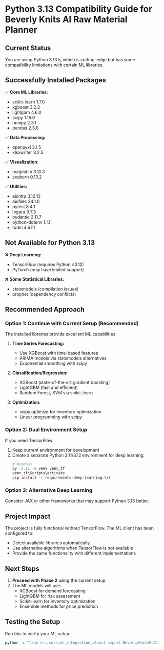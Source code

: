 # Python 3.13 Compatibility Guide for Beverly Knits AI Raw Material Planner

## Current Status

You are using Python 3.13.5, which is cutting-edge but has some compatibility limitations with certain ML libraries.

## Successfully Installed Packages

✅ **Core ML Libraries:**
- scikit-learn 1.7.0
- xgboost 3.0.2
- lightgbm 4.6.0
- scipy 1.16.0
- numpy 2.3.1
- pandas 2.3.0

✅ **Data Processing:**
- openpyxl 3.1.5
- xlsxwriter 3.2.5

✅ **Visualization:**
- matplotlib 3.10.3
- seaborn 0.13.2

✅ **Utilities:**
- aiohttp 3.12.13
- aiofiles 24.1.0
- pytest 8.4.1
- loguru 0.7.3
- pydantic 2.11.7
- python-dotenv 1.1.1
- tqdm 4.67.1

## Not Available for Python 3.13

❌ **Deep Learning:**
- TensorFlow (requires Python ≤3.12)
- PyTorch (may have limited support)

❌ **Some Statistical Libraries:**
- statsmodels (compilation issues)
- prophet (dependency conflicts)

## Recommended Approach

### Option 1: Continue with Current Setup (Recommended)
The installed libraries provide excellent ML capabilities:

1. **Time Series Forecasting:**
   - Use XGBoost with time-based features
   - ARIMA models via statsmodels alternatives
   - Exponential smoothing with scipy

2. **Classification/Regression:**
   - XGBoost (state-of-the-art gradient boosting)
   - LightGBM (fast and efficient)
   - Random Forest, SVM via scikit-learn

3. **Optimization:**
   - scipy.optimize for inventory optimization
   - Linear programming with scipy

### Option 2: Dual Environment Setup
If you need TensorFlow:

1. Keep current environment for development
2. Create a separate Python 3.11/3.12 environment for deep learning:
   ```bash
   # Windows
   py -3.11 -m venv venv_tf
   venv_tf\Scripts\activate
   pip install -r requirements-deep-learning.txt
   ```

### Option 3: Alternative Deep Learning
Consider JAX or other frameworks that may support Python 3.13 better.

## Project Impact

The project is fully functional without TensorFlow. The ML client has been configured to:
- Detect available libraries automatically
- Use alternative algorithms when TensorFlow is not available
- Provide the same functionality with different implementations

## Next Steps

1. **Proceed with Phase 2** using the current setup
2. The ML models will use:
   - XGBoost for demand forecasting
   - LightGBM for risk assessment
   - Scikit-learn for inventory optimization
   - Ensemble methods for price prediction

## Testing the Setup

Run this to verify your ML setup:
```python
python -c "from src.core.ml_integration_client import BeverlyKnitsMLClient; client = BeverlyKnitsMLClient(); print(client.get_available_algorithms())"
```